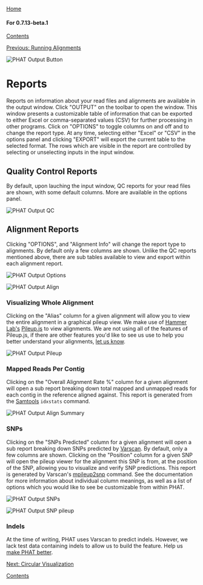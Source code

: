 [Home](https://chgibb.github.io/PHATDocs/)

#### For 0.7.13-beta.1
[Contents](https://chgibb.github.io/PHATDocs/docs/releases/0.7.13-beta.1/home)

[Previous: Running Alignments](https://chgibb.github.io/PHATDocs/docs/releases/0.7.13-beta.1/runningAlignments)

![PHAT Output Button](https://chgibb.github.io//PHATDocs/docs/releases/0.7.13-beta.1/OutputButton.png)

# Reports
Reports on information about your read files and alignments are available in the output window. Click "OUTPUT" on the toolbar to open the window. This window presents a customizable table of information that can be exported to either Excel or comma-separated values (CSV) for further processing in other programs. Click on "OPTIONS" to toggle columns on and off and to change the report type. At any time, selecting either "Excel" or "CSV" in the options panel and clicking "EXPORT" will export the current table to the selected format. The rows which are visible in the report are controlled by selecting or unselecting inputs in the input window.

## Quality Control Reports
By default, upon lauching the input window, QC reports for your read files are shown, with some default columns. More are available in the options panel.

![PHAT Output QC](https://chgibb.github.io//PHATDocs/docs/releases/0.7.13-beta.1/OutputQC.png)

## Alignment Reports
Clicking "OPTIONS", and "Alignment Info" will change the report type to alignments. By default only a few columns are shown. Unlike the QC reports mentioned above, there are sub tables available to view and export within each alignment report.

![PHAT Output Options](https://chgibb.github.io//PHATDocs/docs/releases/0.7.13-beta.1/OutputOptions.png)

![PHAT Output Align](https://chgibb.github.io//PHATDocs/docs/releases/0.7.13-beta.1/OutputAlign.png)

### Visualizing Whole Alignment
Clicking on the "Alias" column for a given alignment will allow you to view the entire alignment in a graphical pileup view. We make use of [Hammer Lab's](http://www.hammerlab.org/) [Pileup.js](https://github.com/hammerlab/pileup.js) to view alignments. We are not using all of the features of Pileup.js, if there are other features you'd like to see us use to help you better understand your alignments, [let us know](https://github.com/chgibb/PHAT/issues).

![PHAT Output Pileup](https://chgibb.github.io//PHATDocs/docs/releases/0.7.13-beta.1/OutputPileup.png)

### Mapped Reads Per Contig
Clicking on the "Overall Alignment Rate %" column for a given alignment will open a sub report breaking down total mapped and unmapped reads for each contig in the reference aligned against. This report is generated from the [Samtools](http://www.htslib.org/doc/samtools.html) ```idxstats``` command.

![PHAT Output Align Summary](https://chgibb.github.io//PHATDocs/docs/releases/0.7.13-beta.1/OutputAlignSum.png)

### SNPs
Clicking on the "SNPs Predicted" column for a given alignment will open a sub report breaking down SNPs predicted by [Varscan](http://dkoboldt.github.io/varscan/). By default, only a few columns are shown. Clicking on the "Position" column for a given SNP will open the pileup viewer for the alignment this SNP is from, at the position of the SNP, allowing you to visualize and verify SNP predictions. This report is generated by Varscan's [mpileup2snp](http://dkoboldt.github.io/varscan/using-varscan.html#v2.3_mpileup2snp) command. See the documentation for more information about individual column meanings, as well as a list of options which you would like to see be customizable from within PHAT.

![PHAT Output SNPs](https://chgibb.github.io//PHATDocs/docs/releases/0.7.13-beta.1/OutputSNP.png)

![PHAT Output SNP pileup](https://chgibb.github.io//PHATDocs/docs/releases/0.7.13-beta.1/OutputSNPpileup.png)

### Indels
At the time of writing, PHAT uses Varscan to predict indels. However, we lack test data containing indels to allow us to build the feature. Help us [make PHAT better](https://github.com/chgibb/PHAT/pulls).

[Next: Circular Visualization](https://chgibb.github.io/PHATDocs/docs/releases/0.7.13-beta.1/circularVisualization)

[Contents](https://chgibb.github.io/PHATDocs/docs/releases/0.7.13-beta.1/home)
